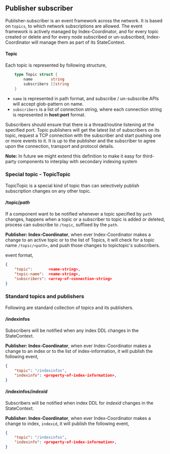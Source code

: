 ## Publisher subscriber

Publisher-subscriber is an event framework across the network. It is based on
`topics`, to which network subscriptions are allowed. The event framework is
actively managed by Index-Coordinator, and for every topic created or delete
and for every node subscribed or un-subscribed, Index-Coordinator will manage
them as part of its StateContext.

#### Topic

Each topic is represented by following structure,

```go
    type Topic struct {
        name        string
        subscribers []string
    }
```

- `name` is represented in path format, and subscribe / un-subscribe APIs will
  accept glob-pattern on name.
- `subscribers` is a list of connection string, where each connection string
  is represented in **host:port** format.

Subscribers should ensure that there is a thread/routine listening at the
specified port. Topic publishers will get the latest list of subscribers on
its topic, request a TCP connection with the subscriber and start pushing one
or more events to it.  It is up to the publisher and the subscriber to agree
upon the connection, transport and protocol details.

**Note:** In future we might extend this definition to make it easy for
third-party components to interplay with secondary indexing system

### Special topic - TopicTopic

TopicTopic is a special kind of topic than can selectively publish subscription
changes on any other topic.

#### /topic/_path_

If a component want to be notified whenever a topic specified by `path`
changes, happens when a topic or a subscriber to topic is added or deleted,
process can subscribe to `/topic`, suffixed by the `path`.

**Publisher: Index-Coordinator**, when ever Index-Coordinator makes a change
to an active topic or to the list of Topics, it will check for a topic name
`/topic/<path>`, and push those changes to topictopic's subscribers.

event format,
```json
{
    "topic":       <name-string>,
    "topic-name":  <name-string>,
    "subscribers": <array-of-connection-string>
}
```

### Standard topics and publishers

Following are standard collection of topics and its publishers.

#### /indexinfos

Subscribers will be notified when any index DDL changes in the StateContext.

**Publisher: Index-Coordinator**, when ever Index-Coordinator makes a change
to an index or to the list of index-information, it will publish the following
event,

```json
{
    "topic": "/indexinfos",
    "indexinfo": <property-of-index-information>,
}
```

#### /indexinfos/_indexid_

Subscribers will be notified when index DDL for _indexid_ changes in the
StateContext.

**Publisher: Index-Coordinator**, when ever Index-Coordinator makes a change
to index, `indexid`, it will publish the following event,

```json
{
    "topic": "/indexinfos",
    "indexinfo": <property-of-index-information>,
}
```

